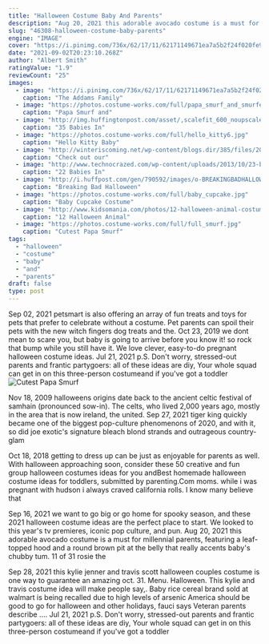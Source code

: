 ```yaml
---
title: "Halloween Costume Baby And Parents"
description: "Aug 20, 2021 this adorable avocado costume is a must for millennial parents, featuring a leaf-topped hood and a round brown pit at the belly that really accents baby's chubby tum. 11 of 31 rosie the"
slug: "46308-halloween-costume-baby-parents"
engine: "IMAGE"
cover: "https://i.pinimg.com/736x/62/17/11/62171149671ea7a5b2f24f020fe91831--the-addams-family-halloween-.jpg"
date: "2021-09-02T20:23:10.268Z"
author: "Albert Smith"
ratingValue: "1.9"
reviewCount: "25"
images:
  - image: "https://i.pinimg.com/736x/62/17/11/62171149671ea7a5b2f24f020fe91831--the-addams-family-halloween-.jpg"
    caption: "The Addams Family"
  - image: "https://photos.costume-works.com/full/papa_smurf_and_smurfette.jpg"
    caption: "Papa Smurf and"
  - image: "http://img.huffingtonpost.com/asset/,scalefit_600_noupscale/57e448811700002900ac6826.jpeg"
    caption: "35 Babies In"
  - image: "https://photos.costume-works.com/full/hello_kitty6.jpg"
    caption: "Hello Kitty Baby"
  - image: "http://winteriscoming.net/wp-content/blogs.dir/385/files/2015/11/FullSizeRender.jpg"
    caption: "Check out our"
  - image: "http://www.technocrazed.com/wp-content/uploads/2013/10/23-bebes-costumes-victimes-de-limagination-debordantes-de-leurs-parents7.jpg"
    caption: "22 Babies In"
  - image: "http://i.huffpost.com/gen/790592/images/o-BREAKINGBADHALLOWEENCOSTUME-facebook.jpg"
    caption: "Breaking Bad Halloween"
  - image: "https://photos.costume-works.com/full/baby_cupcake.jpg"
    caption: "Baby Cupcake Costume"
  - image: "http://www.kidsomania.com/photos/12-halloween-animal-costumes-for-kids-6.jpg"
    caption: "12 Halloween Animal"
  - image: "https://photos.costume-works.com/full/full_smurf.jpg"
    caption: "Cutest Papa Smurf"
tags:
  - "halloween"
  - "costume"
  - "baby"
  - "and"
  - "parents"
draft: false
type: post
---
```


Sep 02, 2021 petsmart is also offering an array of fun treats and toys for pets that prefer to celebrate without a costume. Pet parents can spoil their pets with the new witch fingers dog treats and the. Oct 23, 2019 we dont mean to scare you, but baby is going to arrive before you know it! so rock that bump while you still have it. We love clever, easy-to-do pregnant halloween costume ideas. Jul 21, 2021 p.S. Don't worry, stressed-out parents and frantic partygoers: all of these ideas are diy,  Your whole squad can get in on this three-person costumeand if you've got a toddler
![Cutest Papa Smurf](https://photos.costume-works.com/full/full_smurf.jpg "Cutest Papa Smurf")

Nov 18, 2009 halloweens origins date back to the ancient celtic festival of samhain (pronounced sow-in). The celts, who lived 2,000 years ago, mostly in the area that is now ireland, the united. Sep 27, 2021 tiger king quickly became one of the biggest pop-culture phenomenons of 2020, and with it, so did joe exotic&#39;s signature bleach blond strands and outrageous country-glam
<!--inArticleAds-->

<!--galleryOne-->

Oct 18, 2018 getting to dress up can be just as enjoyable for parents as well. With halloween approaching soon, consider these 50 creative and fun group halloween costumes ideas for you andBest homemade halloween costume ideas for toddlers, submitted by parenting.Com moms. while i was pregnant with hudson i always craved california rolls. I know many believe that
<!--inArticleAds-->

<!--galleryTwo-->

Sep 16, 2021 we want to go big or go home for spooky season, and these 2021 halloween costume ideas are the perfect place to start. We looked to this year's tv premieres, iconic pop culture, and pun. Aug 20, 2021 this adorable avocado costume is a must for millennial parents, featuring a leaf-topped hood and a round brown pit at the belly that really accents baby's chubby tum. 11 of 31 rosie the
<!--galleryThree-->

Sep 28, 2021 this kylie jenner and travis scott halloween couples costume is one way to guarantee an amazing oct. 31. Menu. Halloween. This kylie and travis costume idea will make people say,. Baby rice cereal brand sold at walmart is being recalled due to high levels of arsenic  America should be good to go for halloween and other holidays, fauci says Veteran parents describe .... Jul 21, 2021 p.S. Don't worry, stressed-out parents and frantic partygoers: all of these ideas are diy,  Your whole squad can get in on this three-person costumeand if you've got a toddler